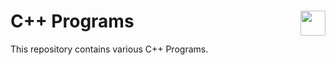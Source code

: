 # C++ Programs          <img src = "https://www.flaticon.com/svg/static/icons/svg/74/74897.svg" width = 40px align = "right"/>

This repository contains various C++ Programs.
